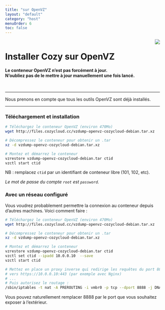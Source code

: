 ```yaml
---
title: "sur OpenVZ"
layout: "default"
category: "host"
menuOrder: 6
toc: false
---
```



<div style="height: 0; overflow: shown; text-align: right">
<img src="/assets/images/openvz-logo.png">
</div>

# Installer Cozy sur OpenVZ

**Le conteneur OpenVZ n’est pas forcément à jour.**    
**N’oubliez pas de le mettre à jour manuellement une fois lancé.**

<br>

---

Nous prenons en compte que tous les outils OpenVZ sont déjà installés.

---

### Téléchargement et installation

```bash
# Téléchargez le conteneur OpenVZ (environ 470Mo)
wget http://files.cozycloud.cc/vzdump-openvz-cozycloud-debian.tar.xz

# Décompressez le conteneur pour obtenir un .tar
xz -d vzdump-openvz-cozycloud-debian.tar.xz

# Montez et démarrez le conteneur
vzrestore vzdump-openvz-cozycloud-debian.tar ctid
vzctl start ctid
```
NB : remplacez `ctid` par un identifiant de conteneur libre (101, 102, etc).

*Le mot de passe du compte `root` est `password`.*


### Avec un réseau configuré

Vous voudrez probablement permettre la connexion au conteneur depuis d’autres
machines. Voici comment faire :

```bash
# Téléchargez le conteneur OpenVZ (environ 470Mo)
wget http://files.cozycloud.cc/vzdump-openvz-cozycloud-debian.tar.xz

# Décompressez le conteneur pour obtenir un .tar
xz -d vzdump-openvz-cozycloud-debian.tar.xz

# Montez et démarrez le conteneur
vzrestore vzdump-openvz-cozycloud-debian.tar ctid
vzctl set ctid --ipadd 10.0.0.10  --save
vzctl start ctid

# Mettez en place un proxy inverse qui redirige les requêtes du port 8888
# vers https://10.0.0.10:443 (par exemple avec Nginx)
# ...
# Puis autorisez le routage :
/sbin/iptables -t nat -A PREROUTING -i vmbr0 -p tcp --dport 8888 -j DNAT --to 10.0.0.10:443
```

Vous pouvez naturellement remplacer 8888 par le port que vous souhaitez exposer
à l’extérieur.
